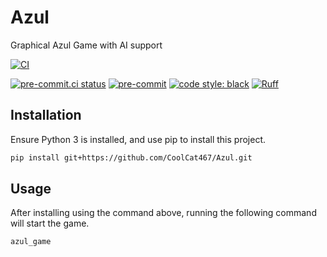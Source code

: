 # Azul
Graphical Azul Game with AI support

[![CI](https://github.com/CoolCat467/Azul/actions/workflows/ci.yml/badge.svg)](https://github.com/CoolCat467/Azul/actions/workflows/ci.yml)
<!-- BADGIE TIME -->

[![pre-commit.ci status](https://results.pre-commit.ci/badge/github/CoolCat467/Azul/main.svg)](https://results.pre-commit.ci/latest/github/CoolCat467/Azul/main)
[![pre-commit](https://img.shields.io/badge/pre--commit-enabled-brightgreen?logo=pre-commit)](https://github.com/pre-commit/pre-commit)
[![code style: black](https://img.shields.io/badge/code_style-black-000000.svg)](https://github.com/psf/black)
[![Ruff](https://img.shields.io/endpoint?url=https://raw.githubusercontent.com/astral-sh/ruff/main/assets/badge/v2.json)](https://github.com/astral-sh/ruff)

<!-- END BADGIE TIME -->

## Installation
Ensure Python 3 is installed, and use pip to install this project.

```bash
pip install git+https://github.com/CoolCat467/Azul.git
```

## Usage
After installing using the command above, running the following command
will start the game.

```bash
azul_game
```
